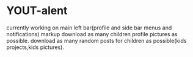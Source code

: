 # YOUT-alent
currently working on main left bar(profile and side bar menus and notifications) markup
download as many children profile pictures as possible.
download as many random posts for children as possible(kids projects,kids pictures).